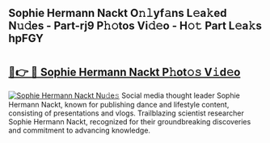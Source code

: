 ## Sophie Hermann Nackt O𝚗𝚕yf𝚊ns L𝚎a𝚔ed N𝚞𝚍es - Part-rj9 P𝚑𝚘tos Vi𝚍𝚎o - H𝚘𝚝 Part L𝚎a𝚔s hpFGY

# <h2><a href="http://kfdbv61.oniu.top/?m=Sophie+Hermann+Nackt">🔗👉 🔴 Sophie Hermann Nackt P𝚑ot𝚘𝚜 V𝚒d𝚎o</a></h2>

[![Sophie Hermann Nackt Nu𝚍e𝚜](https://i.imgur.com/0qMVB7G.gif)](http://kfdbv61.oniu.top/?m=Sophie+Hermann+Nackt)
Social media thought leader Sophie Hermann Nackt, known for publishing dance and lifestyle content, consisting of presentations and vlogs. Trailblazing scientist researcher Sophie Hermann Nackt, recognized for their groundbreaking discoveries and commitment to advancing knowledge.  
